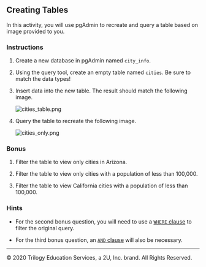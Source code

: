 ## Creating Tables

In this activity, you will use pgAdmin to recreate and query a table based on image provided to you.

### Instructions

1. Create a new database in pgAdmin named `city_info`.

2. Using the query tool, create an empty table named `cities`. Be sure to match the data types!

3. Insert data into the new table. The result should match the following image.

    ![cities_table.png](Images/cities_table.png)

4. Query the table to recreate the following image.

    ![cities_only.png](Images/cities_only.png)

### Bonus

1. Filter the table to view only cities in Arizona.

2. Filter the table to view only cities with a population of less than 100,000.

3. Filter the table to view California cities with a population of less than 100,000.

### Hints

* For the second bonus question, you will need to use a [`WHERE` clause](https://www.tutorialspoint.com/sql/sql-where-clause.htm) to filter the original query.

* For the third bonus question, an [`AND` clause](https://www.tutorialspoint.com/sql/sql-and-or-clauses.htm) will also be necessary.

---

© 2020 Trilogy Education Services, a 2U, Inc. brand. All Rights Reserved.
